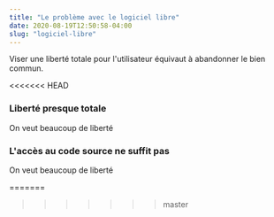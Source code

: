 ```yaml
---
title: "Le problème avec le logiciel libre"
date: 2020-08-19T12:50:58-04:00
slug: "logiciel-libre"
---
```


Viser une liberté totale pour l'utilisateur
équivaut à abandonner le bien commun.
<!--more-->
<<<<<<< HEAD

### Liberté presque totale

On veut beaucoup de liberté

### L'accès au code source ne suffit pas

On veut beaucoup de liberté

<!--more-->




=======
>>>>>>> master
